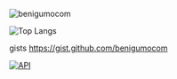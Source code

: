 
![benigumocom](https://github-readme-stats.vercel.app/api?username=benigumocom)

![Top Langs](https://github-readme-stats.vercel.app/api/top-langs/?username=benigumocom&layout=compact)

gists https://gist.github.com/benigumocom

[![API](https://img.shields.io/badge/API-24%2B-brightgreen.svg?style=flat)](https://android-arsenal.com/api?level=24)
